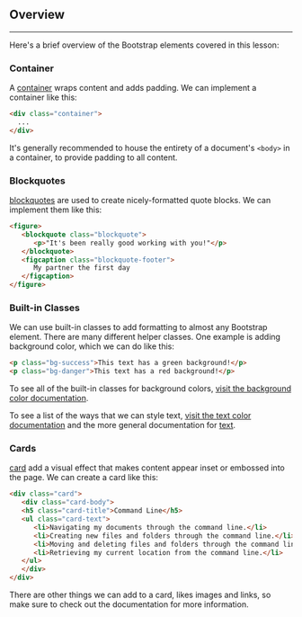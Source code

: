 ## Overview
<hr />

Here's a brief overview of the Bootstrap elements covered in this lesson:

### Container

A [container](https://getbootstrap.com/docs/5.2/layout/containers/) wraps content and adds padding. We can implement a container like this:

```html
<div class="container">
  ...
</div>
```

It's generally recommended to house the entirety of a document's `<body>` in a container, to provide padding to all content.

### Blockquotes

[blockquotes](https://getbootstrap.com/docs/5.2/content/typography/#blockquotes) are used to create nicely-formatted quote blocks. We can implement them like this:

```html
<figure>
   <blockquote class="blockquote">
      <p>"It's been really good working with you!"</p>
   </blockquote>
   <figcaption class="blockquote-footer">
      My partner the first day
   </figcaption>
</figure>
```

### Built-in Classes

We can use built-in classes to add formatting to almost any Bootstrap element. There are many different helper classes. One example is adding background color, which we can do like this:

```html
<p class="bg-success">This text has a green background!</p>
<p class="bg-danger">This text has a red background!</p>
```

To see all of the built-in classes for background colors, [visit the background color documentation](https://getbootstrap.com/docs/5.2/utilities/background/#background-color).

To see a list of the ways that we can style text, [visit the text color documentation](https://getbootstrap.com/docs/5.2/utilities/colors/) and the more general documentation for [text](https://getbootstrap.com/docs/5.2/utilities/text/).

### Cards

[card](https://getbootstrap.com/docs/5.2/components/card/) add a visual effect that makes content appear inset or embossed into the page. We can create a card like this:

```html
<div class="card">
   <div class="card-body">
   <h5 class="card-title">Command Line</h5>
   <ul class="card-text">
      <li>Navigating my documents through the command line.</li>
      <li>Creating new files and folders through the command line.</li>
      <li>Moving and deleting files and folders through the command line.</li>
      <li>Retrieving my current location from the command line.</li>
   </ul>
   </div>
</div>
```

There are other things we can add to a card, likes images and links, so make sure to check out the documentation for more information.